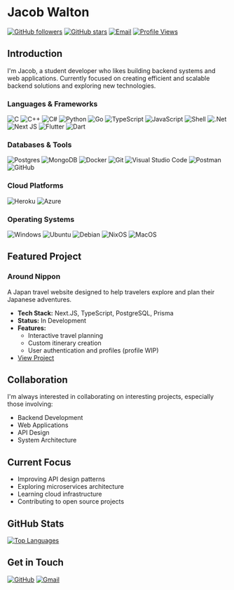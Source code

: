 # Jacob Walton

[![GitHub followers](https://img.shields.io/github/followers/Jacob-Walton?style=for-the-badge&logo=github&labelColor=black&color=1e4c68)](https://github.com/Jacob-Walton)
[![GitHub stars](https://img.shields.io/github/stars/Jacob-Walton?style=for-the-badge&logo=github&labelColor=black&color=1e4c68)](https://github.com/Jacob-Walton)
[![Email](https://img.shields.io/badge/Email-jacob--walton%40konpeki.co.uk-1e4c68?style=for-the-badge&logo=gmail&logoColor=white&labelColor=black)](mailto:jacob-walton@konpeki.co.uk)
[![Profile Views](https://komarev.com/ghpvc/?username=Jacob-Walton&style=for-the-badge&color=1e4c68)](https://github.com/Jacob-Walton)

## Introduction

I'm Jacob, a student developer who likes building backend systems and web applications. Currently focused on creating efficient and scalable backend solutions and exploring new technologies.

### Languages & Frameworks

![C](https://img.shields.io/badge/C-00599C?style=for-the-badge&logo=c&logoColor=white)
![C++](https://img.shields.io/badge/C++-00599C?style=for-the-badge&logo=c%2B%2B&logoColor=white)
![C#](https://img.shields.io/badge/C%23-%23239120.svg?style=for-the-badge&logo=c-sharp&logoColor=white)
![Python](https://img.shields.io/badge/python-3670A0?style=for-the-badge&logo=python&logoColor=ffdd54)
![Go](https://img.shields.io/badge/go-%2300ADD8.svg?style=for-the-badge&logo=go&logoColor=white)
![TypeScript](https://img.shields.io/badge/typescript-%23007ACC.svg?style=for-the-badge&logo=typescript&logoColor=white)
![JavaScript](https://img.shields.io/badge/JavaScript-F7DF1E?style=for-the-badge&logo=javascript&logoColor=black)
![Shell](https://img.shields.io/badge/Shell-121011?style=for-the-badge&logo=gnu-bash&logoColor=white)
![.Net](https://img.shields.io/badge/.NET-5C2D91?style=for-the-badge&logo=.net&logoColor=white)
![Next JS](https://img.shields.io/badge/Next-black?style=for-the-badge&logo=next.js&logoColor=white)
![Flutter](https://img.shields.io/badge/Flutter-02569B?style=for-the-badge&logo=flutter&logoColor=white)
![Dart](https://img.shields.io/badge/Dart-0175C2?style=for-the-badge&logo=dart&logoColor=white)

### Databases & Tools

![Postgres](https://img.shields.io/badge/postgres-%23316192.svg?style=for-the-badge&logo=postgresql&logoColor=white)
![MongoDB](https://img.shields.io/badge/MongoDB-%234ea94b.svg?style=for-the-badge&logo=mongodb&logoColor=white)
![Docker](https://img.shields.io/badge/docker-%230db7ed.svg?style=for-the-badge&logo=docker&logoColor=white)
![Git](https://img.shields.io/badge/git-%23F05033.svg?style=for-the-badge&logo=git&logoColor=white)
![Visual Studio Code](https://img.shields.io/badge/VS%20Code-0078d7.svg?style=for-the-badge&logo=visual-studio-code&logoColor=white)
![Postman](https://img.shields.io/badge/Postman-FF6C37?style=for-the-badge&logo=postman&logoColor=white)
![GitHub](https://img.shields.io/badge/GitHub-181717?style=for-the-badge&logo=github&logoColor=white)

### Cloud Platforms

![Heroku](https://img.shields.io/badge/Heroku-430098?style=for-the-badge&logo=heroku&logoColor=white)
![Azure](https://img.shields.io/badge/Microsoft_Azure-0089D6?style=for-the-badge&logo=microsoft-azure&logoColor=white)

### Operating Systems

![Windows](https://img.shields.io/badge/Windows-0078D6?style=for-the-badge&logo=windows&logoColor=white)
![Ubuntu](https://img.shields.io/badge/Ubuntu-E95420?style=for-the-badge&logo=ubuntu&logoColor=white)
![Debian](https://img.shields.io/badge/Debian-A81D33?style=for-the-badge&logo=debian&logoColor=white)
![NixOS](https://img.shields.io/badge/NixOS-5277C3?style=for-the-badge&logo=nixos&logoColor=white)
![MacOS](https://img.shields.io/badge/macOS-000000?style=for-the-badge&logo=apple&logoColor=white)

## Featured Project

### Around Nippon

A Japan travel website designed to help travelers explore and plan their Japanese adventures.

- **Tech Stack:** Next.JS, TypeScript, PostgreSQL, Prisma
- **Status:** In Development
- **Features:**
  - Interactive travel planning
  - Custom itinerary creation
  - User authentication and profiles (profile WIP)
- [View Project](https://github.com/Jacob-Walton/around-nippon)

## Collaboration

I'm always interested in collaborating on interesting projects, especially those involving:

- Backend Development
- Web Applications
- API Design
- System Architecture

## Current Focus

- Improving API design patterns
- Exploring microservices architecture
- Learning cloud infrastructure
- Contributing to open source projects

## GitHub Stats

[![Top Languages](https://github-readme-stats.vercel.app/api/top-langs/?username=Jacob-Walton&layout=compact&theme=radical&hide_border=true)](https://github.com/Jacob-Walton)

## Get in Touch

[![GitHub](https://img.shields.io/badge/github-%23121011.svg?style=for-the-badge&logo=github&logoColor=white)](https://github.com/Jacob-Walton)
[![Gmail](https://img.shields.io/badge/Email-D14836?style=for-the-badge&logo=gmail&logoColor=white)](mailto:jacob-walton@konpeki.co.uk)
